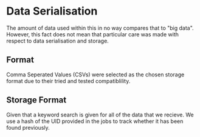 # Data Serialisation 
The amount of data used within this in no way compares that to "big data".  However, this fact does not mean that particular care was made with respect to data serialisation and storage.

## Format
Comma Seperated Values (CSVs) were selected as the chosen storage format due to their tried and tested compatiblility.  

## Storage Format
Given that a keyword search is given for all of the data that we recieve.  We use a hash of the UID provided in the jobs to track whether it has been found previously.  